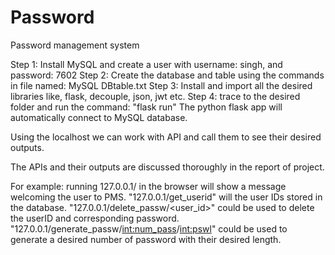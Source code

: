 # Password
Password management system

Step 1: Install MySQL and create a user with username: singh, and password: 7602
Step 2: Create the database and table using the commands in file named: MySQL DBtable.txt
Step 3: Install and import all the desired libraries like, flask, decouple, json, jwt etc. 
Step 4: trace to the desired folder and run the command: "flask run"
	The python flask app will automatically connect to MySQL database.

Using the localhost we can work with API and call them to see their desired outputs.

The APIs and their outputs are discussed thoroughly in the report of project.

For example: 
running 127.0.0.1/ in the browser will show a message welcoming the user to PMS.
"127.0.0.1/get_userid" will the user IDs stored in the database.
"127.0.0.1/delete_passw/<user_id>" could be used to delete the userID and corresponding password.
"127.0.0.1/generate_passw/<int:num_pass>/<int:pswl>" could be used to generate a desired number of password with their desired length. 

